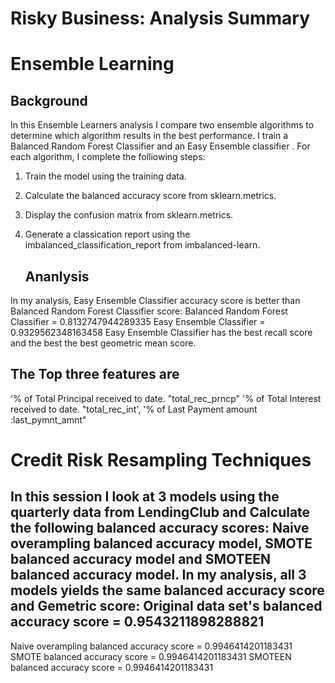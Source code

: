 # Risky Business: Analysis Summary 
# Ensemble Learning

## Background
 In this Ensemble Learners analysis I  compare two ensemble algorithms to determine which algorithm results in the best performance. I  train a Balanced Random Forest Classifier and an Easy Ensemble classifier . For each algorithm, I  complete the folliowing steps:

1. Train the model using the training data.
2. Calculate the balanced accuracy score from sklearn.metrics.
3. Display the confusion matrix from sklearn.metrics.
4. Generate a classication report using the imbalanced_classification_report from imbalanced-learn.

   ## Ananlysis 

In my analysis, Easy Ensemble Classifier accuracy score is better than Balanced Random Forest Classifier score: 
Balanced Random Forest Classifier = 0.8132747944289335
Easy Ensemble Classifier = 0.9329562348163458
Easy Ensemble Classifier has the best  recall score and the best the best geometric mean score. 

   ## The Top three features are 

 '% of Total Principal received to date.  "total_rec_prncp"
 '% of Total Interest  received to date.   "total_rec_int',
 '% of Last Payment amount                  :last_pymnt_amnt"

  # Credit Risk Resampling Techniques

In this session I look at 3 models using the quarterly data from LendingClub and Calculate the following balanced accuracy scores:  Naive overampling balanced accuracy model,  SMOTE balanced accuracy model  and SMOTEEN balanced accuracy model. In my analysis, all 3 models yields the same  balanced accuracy score and Gemetric score:
Original data set's balanced accuracy score = 0.9543211898288821
-------------------------------------------------------------------
Naive overampling balanced accuracy score = 0.9946414201183431 
SMOTE balanced accuracy score = 0.9946414201183431 
SMOTEEN balanced accuracy score = 0.9946414201183431 


